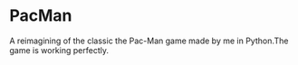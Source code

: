 # PacMan

A reimagining of the classic the Pac-Man  game made by me in Python.The game is working perfectly.

<br>
<br>
